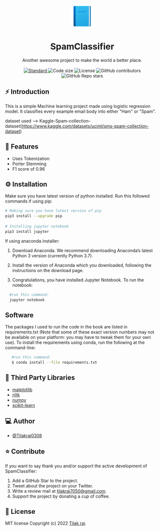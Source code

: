 <p align="center">
  <a href="https://github.com/iamsahebgiri/add-readme">
    <img alt="SpamClassifier" height="80" src="https://raw.githubusercontent.com/iamsahebgiri/add-readme/main/static/add-readme.png">
  </a>
</p>
<h1 align="center">SpamClassifier</h1>

<div align="center">
Another awesome project to make the world a better place.
</div>

<br />

<div align="center">
  <a href="https://standardjs.com">
    <img src="https://img.shields.io/badge/code%20style-standard-brightgreen.svg?style=flat-square"
      alt="Standard" />
  </a>
  
  <img src="https://img.shields.io/github/languages/code-size/Tilakraj0308/SpamClassifier?style=flat-square" alt="Code size" />

  <img src="https://img.shields.io/github/license/Tilakraj0308/SpamClassifier?style=flat-square" alt="License" />

  <img alt="GitHub contributors" src="https://img.shields.io/github/contributors/Tilakraj0308/SpamClassifier?style=flat-square">

  <img alt="GitHub Repo stars" src="https://img.shields.io/github/stars/Tilakraj0308/SpamClassifier?style=social">
</div>

## ⚡️ Introduction

This is a simple Machine learning project made using logistic regression model.
It classifies every example email body into either "Ham" or "Spam".

dataset used --> Kaggle-Spam-collection-dataset(https://www.kaggle.com/datasets/uciml/sms-spam-collection-dataset)
## 🎯 Features

- Uses Tokenization
- Porter Stemming
- F1 score of 0.96

## ⚙️ Installation

Make sure you have latest version of python installed.
Run this followed commands if using pip:

```bash
# Making sure you have latest version of pip
pip3 install --upgrade pip

# Installing jupyter notebook
pip3 install jupyter

```

If using anaconda installer:

1. Download Anaconda. We recommend downloading Anaconda’s latest Python 3 version (currently Python 3.7).

2. Install the version of Anaconda which you downloaded, following the instructions on the download page.

3. Congratulations, you have installed Jupyter Notebook.
  To run the notebook:

```bash
  #run this command: 
  jupyter notebook

```

## Software

The packages I used to run the code in the book are listed in requirements.txt (Note that some of these exact version numbers may not be available on your platform: you may have to tweak them for your own use). To install the requirements using conda, run the following at the command-line:

```bash
   #run this command:
   $ conda install --file requirements.txt
```

## 🌱 Third Party Libraries

- [matplotlib](https://github.com/matplotlib/matplotlib)
- [nltk](https://github.com/nltk/nltk)
- [numpy](https://github.com/numpy/numpy)
- [scikit-learn](https://github.com/scikit-learn/scikit-learn)



## ‎‍💻 Author

- [@Tilakraj0308](https://github.com/Tilakraj0308)

## ⭐️ Contribute

If you want to say thank you and/or support the active development of SpamClassifier:

1. Add a GitHub Star to the project.
2. Tweet about the project on your Twitter.
3. Write a review mail at tilakraj7050@gmail.com.
4. Support the project by donating a cup of coffee.

## 🧾 License

MIT license Copyright (c) 2022 [Tilak raj](https://github.com/Tilakraj0308).

